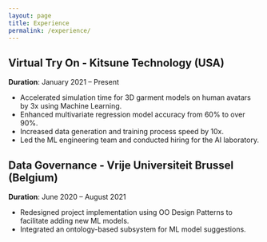 ```yaml
---
layout: page
title: Experience
permalink: /experience/
---
```


## Virtual Try On - Kitsune Technology (USA)
**Duration**: January 2021 – Present
- Accelerated simulation time for 3D garment models on human avatars by 3x using Machine Learning.
- Enhanced multivariate regression model accuracy from 60% to over 90%.
- Increased data generation and training process speed by 10x.
- Led the ML engineering team and conducted hiring for the AI laboratory.

## Data Governance - Vrije Universiteit Brussel (Belgium)
**Duration**: June 2020 – August 2021
- Redesigned project implementation using OO Design Patterns to facilitate adding new ML models.
- Integrated an ontology-based subsystem for ML model suggestions.

